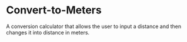 # Convert-to-Meters
A conversion calculator that allows the user to input a distance and then changes it into distance in meters.
